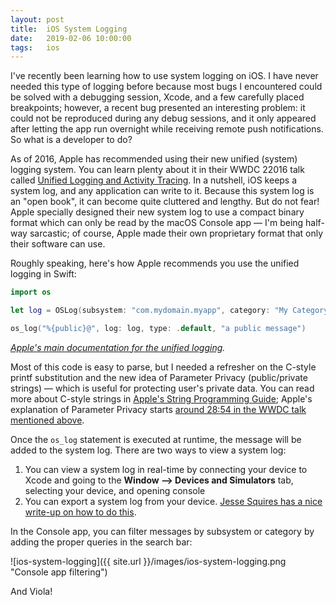 ```yaml
---
layout: post
title:  iOS System Logging
date:   2019-02-06 10:00:00
tags:   ios
---
```


I've recently been learning how to use system logging on iOS. I have never needed this type of logging before because most bugs I encountered could be solved with a debugging session, Xcode, and a few carefully placed breakpoints; however, a recent bug presented an interesting problem: it could not be reproduced during any debug sessions, and it only appeared after letting the app run overnight while receiving remote push notifications. So what is a developer to do?

As of 2016, Apple has recommended using their new unified (system) logging system. You can learn plenty about it in their WWDC 22016 talk called [Unified Logging and Activity Tracing](https://developer.apple.com/videos/play/wwdc2016/721/). In a nutshell, iOS keeps a system log, and any application can write to it. Because this system log is an "open book", it can become quite cluttered and lengthy. But do not fear! Apple specially designed their new system log to use a compact binary format which can only be read by the macOS Console app — I'm being half-way sarcastic; of course, Apple made their own proprietary format that only their software can use.

Roughly speaking, here's how Apple recommends you use the unified logging in Swift:

```swift
import os

let log = OSLog(subsystem: "com.mydomain.myapp", category: "My Category")

os_log("%{public}@", log: log, type: .default, "a public message")
```

_[Apple's main documentation for the unified logging](https://developer.apple.com/documentation/os/logging)._

Most of this code is easy to parse, but I needed a refresher on the C-style printf substitution and the new idea of Parameter Privacy (public/private strings) — which is useful for protecting user's private data. You can read more about C-style strings in [Apple's String Programming Guide](https://developer.apple.com/library/archive/documentation/Cocoa/Conceptual/Strings/Articles/formatSpecifiers.html); Apple's explanation of Parameter Privacy starts [around 28:54 in the WWDC talk mentioned above](https://developer.apple.com/videos/play/wwdc2016/721/?time=1734).

Once the `os_log` statement is executed at runtime, the message will be added to the system log. There are two ways to view a system log:

1. You can view a system log in real-time by connecting your device to Xcode and going to the **Window --> Devices and Simulators** tab, selecting your device, and opening console
2. You can export a system log from your device. [Jesse Squires has a nice write-up on how to do this](https://www.jessesquires.com/blog/how-to-sysdiagnose-ios/).

In the Console app, you can filter messages by subsystem or category by adding the proper queries in the search bar:

![ios-system-logging]({{ site.url }}/images/ios-system-logging.png "Console app filtering")

And Viola!
